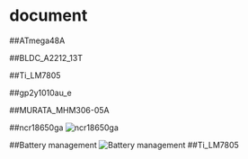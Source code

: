 # document

##ATmega48A

##BLDC_A2212_13T

##Ti_LM7805

##gp2y1010au_e

##MURATA_MHM306-05A

##ncr18650ga
![ncr18650ga]()

##Battery management
![Battery management]()
##Ti_LM7805


